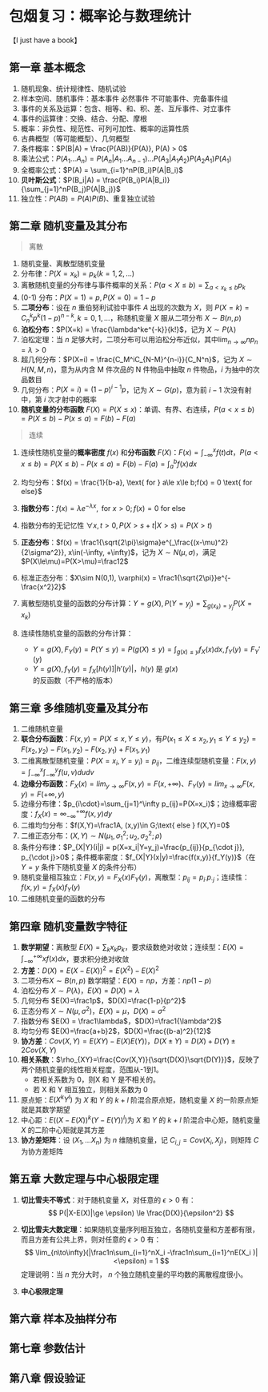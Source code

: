 # 包烟复习：概率论与数理统计

【I just have a book】

## 第一章 基本概念

1. 随机现象、统计规律性、随机试验
2. 样本空间、随机事件：基本事件 必然事件 不可能事件、完备事件组
3. 事件的关系及运算：包含、相等、和、积、差、互斥事件、对立事件
4. 事件的运算律：交换、结合、分配、摩根
5. 概率：非负性、规范性、可列可加性、概率的运算性质
6. 古典概型（等可能概型）、几何概型
7. 条件概率：$P(B|A) = \frac{P(AB)}{P(A)}, P(A) > 0$
8. 乘法公式：$P(A_1...A_n) = P(A_n|A_1...A_{n-1})...P(A_3|A_1A_2)P(A_2A_1)P(A_1)$
9. 全概率公式：$P(A) = \sum_{i=1}^nP(B_i)P(A|B_i)$
10. **贝叶斯公式**：$P(B_i|A) = \frac{P(B_i)P(A|B_i)}{\sum_{j=1}^nP(B_j)P(A|B_j)}$
11. 独立性：$P(AB)=P(A)P(B)$、重复独立试验

## 第二章 随机变量及其分布

> 离散

1. 随机变量、离散型随机变量
2. 分布律：$P(X=x_k)=p_k(k=1,2,...)$
3. 离散随机变量的分布律与事件概率的关系：$P(a<X\le b) = \sum_{a<x_k\le b}p_k$
4. (0-1) 分布：$P(X = 1) = p, P(X = 0) = 1-p$
5. **二项分布**：设在 $n$ 重伯努利试验中事件 $A$ 出现的次数为 $X$，则 $P(X=k)=C_n^kp^{k}(1-p)^{n-k}, k=0,1,...$，称随机变量 $X$ 服从二项分布 $X \sim B(n,p)$
6. **泊松分布**：$P(X=k) = \frac{\lambda^ke^{-k}}{k!}$，记为 $X \sim P(\lambda)$
7. 泊松定理：当 $n$ 足够大时，二项分布可以用泊松分布近似，其中$\lim_{n\to\infty}np_n = \lambda > 0$
8. 超几何分布：$P(X=i) = \frac{C_M^iC_{N-M}^{n-i}}{C_N^n}$，记为 $X \sim H(N,M,n)$，意为从内含 M 件次品的 N 件物品中抽取 $n$ 件物品，$i$ 为抽中的次品数目
9. 几何分布：$P(X=i) = (1-p)^{i-1}p$，记为 $X \sim G(p)$，意为前 $i-1$ 次没有射中，第 $i$ 次才射中的概率
10. **随机变量的分布函数** $F(X) = P(X\le x)$：单调、有界、右连续，$P(a<x\le b)=P(X\le b)-P(x\le a) = F(b) - F(a)$

> 连续

1. 连续性随机变量的**概率密度** $f(x)$ 和**分布函数** $F(X)$：$F(x) = \int_{-\infty}^{x}f(t)dt$，$P(a<x\le b)=P(X\le b)-P(x\le a) = F(b) - F(a) = \int_a^bf(x)dx$
2. 均匀分布：$f(x) = \frac{1}{b-a}, \text{ for } a\le x\le b;f(x) = 0 \text{ for else}$
3. **指数分布**：$f(x) = \lambda e^{-\lambda x}, \text{ for } x > 0;f(x) = 0 \text{ for else}$
4. 指数分布的无记忆性 $\forall x,t > 0, P(X>s+t|X>s) = P(X>t)$
5. **正态分布**：$f(x) = \frac1{\sqrt{2\pi}\sigma}e^{_\frac{(x-\mu)^2}{2\sigma^2}}, x\in(-\infty, +\infty)$，记为 $X\sim N(\mu, \sigma)$，满足 $P(X\le\mu)=P(X>\mu)=\frac12$
6. 标准正态分布：$X\sim N(0,1), \varphi(x) = \frac1{\sqrt{2\pi}}e^{-\frac{x^2}2}$
7. 离散型随机变量的函数的分布计算：$Y=g(X), P(Y=y_j) = \sum_{g(x_k)=y_j}P(X=x_k)$

8. 连续性随机变量的函数的分布计算：
   * $Y = g(X), F_Y(y) = P(Y\le y) = P(g(X)\le y)=\int_{g(x)\le y}f_X(x)dx, f_Y(y)=F_Y'(y)$
   * $Y=g(X),f_Y(y)=f_X[h(y)]|h'(y)|$，$h(y)$ 是 $g(x)$ 的反函数（不严格的版本）

## 第三章 多维随机变量及其分布

1. 二维随机变量
2. **联合分布函数**：$F(x,y)=P(X\le x, Y\le y)$，有$P(x_1\le X\le x_2, y_1 \le Y \le y_2) = F(x_2,y_2)-F(x_1, y_2)-F(x_2, y_1)+F(x_1, y_1)$
3. 二维离散型随机变量：$P(X=x_i,Y=y_i) = p_{ij}$，二维连续型随机变量：$F(x,y) = \int_{-\infty}^x\int_{-\infty}^y f(u,v)dudv$
4. **边缘分布函数**：$F_X(x) = lim_{y\to\infty}F(x,y)=F(x,+\infty)$、$F_Y(y) = lim_{x\to\infty}F(x,y)=F(+\infty,y)$
5. 边缘分布律：$p_{i\cdot}=\sum_{j=1}^\infty p_{ij}=P(X=x_i)$；边缘概率密度：$f_X(x) = \infty_{-\infty}^{+\infty}f(x,y)dy$
6. 二维均匀分布：$f(X,Y)=\frac1A, (x,y)\in G;\text{ else } f(X,Y)=0$
7. 二维正态分布：$(X,Y)\sim N(\mu_1,\sigma_1^2; \,u_2,\sigma_2^2; \rho)$
8. 条件分布律：$P_{X|Y}(i|j) = p(X=x_i|Y=y_j)=\frac{p_{ij}}{p_{\cdot j}}, p_{\cdot j}>0$；条件概率密度：$f_{X|Y}(x|y)=\frac{f(x,y)}{f_Y(y)}$（在 $Y=y$ 条件下随机变量 $X$ 的条件分布）
9. 随机变量相互独立：$F(x,y)=F_X(x)F_Y(y)$，离散型：$p_{ij}=p_{i\cdot}p_{\cdot j}$；连续性：$f(x,y)=f_X(x)f_Y(y)$
10. 二维随机变量的函数的分布

## 第四章 随机变量数字特征

1. **数学期望**：离散型 $E(X) = \sum_kx_kp_k$，要求级数绝对收敛；连续型：$E(X) = \int_{-\infty}^{+\infty}xf(x)dx$，要求积分绝对收敛
2. **方差**：$D(X)=E(X-E(X))^2=E(X^2)-E(X)^2$
3. 二项分布$X\sim B(n,p)$ 数学期望：$E(X)=np$，方差：$np(1-p)$
4. 泊松分布 $X\sim P(\lambda)$，$E(X)=D(X)=\lambda$
5. 几何分布 $E(X)=\frac1p$，$D(X)=\frac{1-p}{p^2}$
6. 正态分布 $X\sim N(\mu, \sigma^2)$，$E(X)=\mu$，$D(X)=\sigma^2$
7. 指数分布 $E(X) = \frac1\lambda$，$D(X)=\frac1{\lambda^2}$
8. 均匀分布 $E(X)=\frac{a+b}2$，$D(X)=\frac{(b-a)^2}{12}$
9. **协方差**：$Cov(X,Y)=E(XY)-E(X)E(Y))$，$D(X\pm Y)=D(X)+D(Y)\pm 2 Cov(X,Y)$
10. **相关系数**：$\rho_{XY}=\frac{Cov(X,Y)}{\sqrt{D(X)}\sqrt{D(Y)}}$，反映了两个随机变量的线性相关程度，范围从-1到1。
    * 若相关系数为 0，则X 和 Y 是不相关的。
    * 若 X 和 Y 相互独立，则相关系数为 0
11. 原点矩：$E(X^kY^l)$ 为 $X$ 和 $Y$ 的 $k+l$ 阶混合原点矩，随机变量 $X$ 的一阶原点矩就是其数学期望
12. 中心距：$E((X-E(X))^k(Y-E(Y))^l)$为 $X$ 和 $Y$ 的 $k+l$ 阶混合中心矩，随机变量 $X$ 的二阶中心矩就是其方差
13. **协方差矩阵**：设 $(X_1,...X_n)$ 为 $n$ 维随机变量，记 $C_{i,j} = Cov(X_i,X_j)$，则矩阵 $C$ 为协方差矩阵

## 第五章 大数定理与中心极限定理

1. **切比雪夫不等式**：对于随机变量 $X$，对任意的 $\epsilon > 0$ 有：
   $$
   P(|X-E(X)|\ge \epsilon) \le \frac{D(X)}{\epsilon^2}
   $$

2. **切比雪夫大数定理**：如果随机变量序列相互独立，各随机变量和方差都有限，而且方差有公共上界，则对任意的 $\epsilon > 0$ 有：
   $$
   \lim_{n\to\infty}(|\frac1n\sum_{i=1}^nX_i -\frac1n\sum_{i=1}^nE(X_i
   )|<\epsilon) = 1
   $$
   定理说明：当 $n$ 充分大时， $n$ 个独立随机变量的平均数的离散程度很小。

3. **中心极限定理**

   

## 第六章 样本及抽样分布



## 第七章 参数估计



## 第八章 假设验证